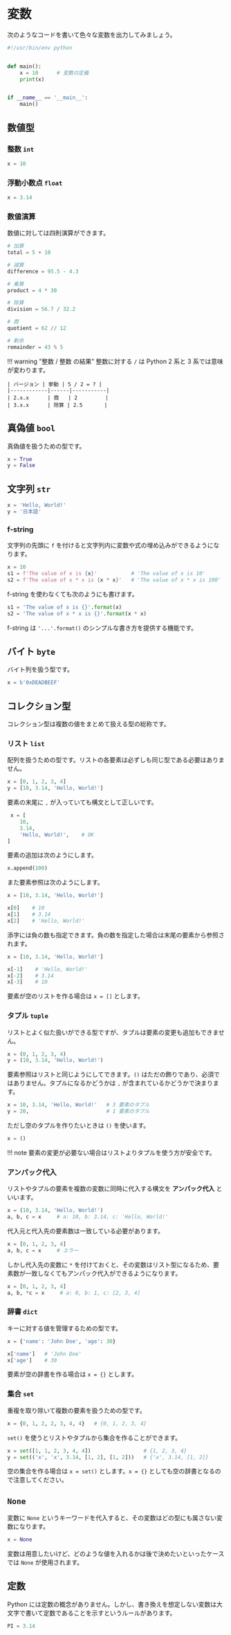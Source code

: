 # 変数

次のようなコードを書いて色々な変数を出力してみましょう。

```python hl_lines="6"
#!/usr/bin/env python


def main():
    x = 10      # 変数の定義
    print(x)


if __name__ == '__main__':
    main()
```

## 数値型

### 整数 `int`

```python
x = 10
```

### 浮動小数点 `float`

```python
x = 3.14
```

### 数値演算

数値に対しては四則演算ができます。

```python
# 加算
total = 5 + 10

# 減算
difference = 95.5 - 4.3

# 乗算
product = 4 * 30

# 除算
division = 56.7 / 32.2

# 商
quotient = 62 // 12

# 剰余
remainder = 43 % 5
```

!!! warning "整数 / 整数 の結果"
    整数に対する `/` は Python 2 系と 3 系では意味が変わります。

    | バージョン | 挙動 | 5 / 2 = ? |
    |------------|------|-----------|
    | 2.x.x      | 商   | 2         |
    | 3.x.x      | 除算 | 2.5       |

## 真偽値 `bool`

真偽値を扱うための型です。

```python
x = True
y = False
```

## 文字列 `str`

```python
x = 'Hello, World!'
y = '日本語'
```

### f-string

文字列の先頭に `f` を付けると文字列内に変数や式の埋め込みができるようになります。

```python
x = 10
s1 = f'The value of x is {x}'           # 'The value of x is 10'
s2 = f'The value of x * x is {x * x}'   # 'The value of x * x is 100'
```

f-string を使わなくても次のようにも書けます。

```python
s1 = 'The value of x is {}'.format(x)
s2 = 'The value of x * x is {}'.format(x * x)
```

f-string は `'...'.format()` のシンプルな書き方を提供する機能です。

## バイト `byte`

バイト列を扱う型です。

```python
x = b'0xDEADBEEF'
```

## コレクション型

コレクション型は複数の値をまとめて扱える型の総称です。

### リスト `list`

配列を扱うための型です。リストの各要素は必ずしも同じ型である必要はありません。

```python
x = [0, 1, 2, 3, 4]
y = [10, 3.14, 'Hello, World!']
```

要素の末尾に `,` が入っていても構文として正しいです。

```python
 x = [
    10,
    3.14,
    'Hello, World!',    # OK
]
```

要素の追加は次のようにします。

```python
x.append(100)
```

また要素参照は次のようにします。

```python
x = [10, 3.14, 'Hello, World!']

x[0]    # 10
x[1]    # 3.14
x[2]    # 'Hello, World!'
```

添字には負の数も指定できます。負の数を指定した場合は末尾の要素から参照されます。

```python
x = [10, 3.14, 'Hello, World!']

x[-1]    # 'Hello, World!'
x[-2]    # 3.14
x[-3]    # 10
```

要素が空のリストを作る場合は `x = []` とします。

### タプル `tuple`

リストとよく似た扱いができる型ですが、タプルは要素の変更も追加もできません。

```python
x = (0, 1, 2, 3, 4)
y = (10, 3.14, 'Hello, World!')
```

要素参照はリストと同じようにしてできます。`()` はただの飾りであり、必須ではありません。タプルになるかどうかは `,` が含まれているかどうかで決まります。

```python
x = 10, 3.14, 'Hello, World!'   # 3 要素のタプル
y = 20,                         # 1 要素のタプル
```

ただし空のタプルを作りたいときは `()` を使います。

```python
x = ()
```

!!! note
    要素の変更が必要ない場合はリストよりタプルを使う方が安全です。

### アンパック代入

リストやタプルの要素を複数の変数に同時に代入する構文を **アンパック代入** といいます。

```python
x = (10, 3.14, 'Hello, World!')
a, b, c = x     # a: 10, b: 3.14, c: 'Hello, World!'
```

代入元と代入先の要素数は一致している必要があります。

```python
x = [0, 1, 2, 3, 4]
a, b, c = x     # エラー
```

しかし代入先の変数に `*` を付けておくと、その変数はリスト型になるため、要素数が一致しなくてもアンパック代入ができるようになります。

```python
x = [0, 1, 2, 3, 4]
a, b, *c = x     # a: 0, b: 1, c: [2, 3, 4]
```

### 辞書 `dict`

キーに対する値を管理するための型です。

```python
x = {'name': 'John Doe', 'age': 30}

x['name']   # 'John Doe'
x['age']    # 30
```

要素が空の辞書を作る場合は `x = {}` とします。

### 集合 `set`

重複を取り除いて複数の要素を扱うための型です。

```python
x = {0, 1, 2, 2, 3, 4, 4}   # {0, 1, 2, 3, 4}
```

`set()` を使うとリストやタプルから集合を作ることができます。

```python
x = set([1, 1, 2, 3, 4, 4])                 # {1, 2, 3, 4}
y = set(('x', 'x', 3.14, [1, 2], [1, 2]))   # {'x', 3.14, [1, 2]}
```

空の集合を作る場合は `x = set()` とします。`x = {}` としても空の辞書となるので注意してください。

## `None`

変数に `None` というキーワードを代入すると、その変数はどの型にも属さない変数になります。

```python
x = None
```

変数は用意したいけど、どのような値を入れるかは後で決めたいといったケースでは `None` が使用されます。

## 定数

Python には定数の概念がありません。しかし、書き換えを想定しない変数は大文字で書いて定数であることを示すというルールがあります。

```python
PI = 3.14
```
